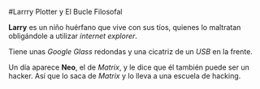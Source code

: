 #Larrry Plotter y El Bucle Filosofal

**Larry** es un niño huérfano que vive con sus tíos, quienes lo maltratan obligándole a utilizar *internet explorer*.

Tiene unas *Google Glass* redondas y una cicatriz de un *USB* en la frente.

Un día aparece **Neo**, el de *Matrix*, y le dice que él también puede ser un hacker. Así que lo saca de *Matrix* y lo lleva a una escuela de hacking. 
